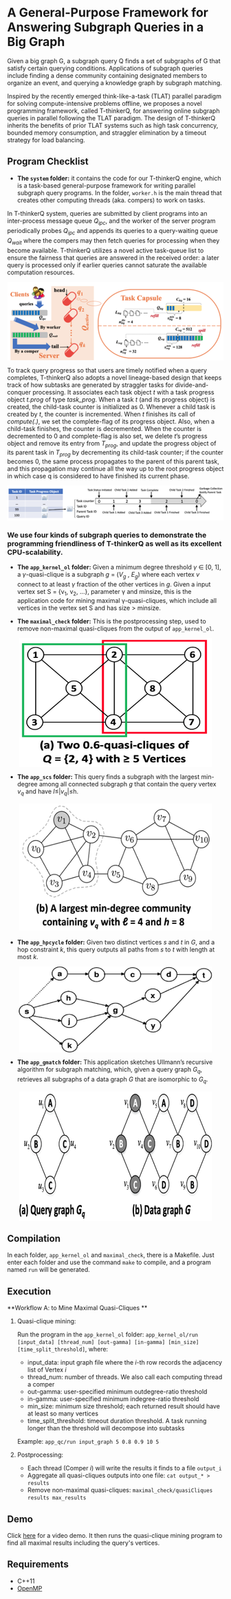 # A General-Purpose Framework for Answering Subgraph Queries in a Big Graph

Given a big graph G, a subgraph query Q finds a set of subgraphs of G that satisfy certain querying conditions. Applications of subgraph queries include finding a dense community containing designated members to organize an event, and querying a knowledge graph by subgraph matching. 

Inspired by the recently emerged think-like-a-task (TLAT) parallel paradigm for solving compute-intensive problems offline, we proposes a novel programming framework, called T-thinkerQ, for answering online subgraph queries in parallel following the TLAT paradigm. The design of T-thinkerQ inherits the benefits of prior TLAT systems such as high task concurrency, bounded memory consumption, and straggler elimination by a timeout strategy for load balancing. 



## Program Checklist
- **The `system` folder:** it contains the code for our T-thinkerQ engine, which is a task-based general-purpose framework for writing parallel subgraph query programs. In the folder, `worker.h` is the main thread that creates other computing threads (aka. compers) to work on tasks. 

In T-thinkerQ system, queries are submitted by client programs into an inter-process message queue *Q<sub>ipc<sub>*, and the worker of the server program periodically probes *Q<sub>ipc<sub>* and appends its queries to a query-waiting queue *Q<sub>wait<sub>* where the compers may then fetch queries for processing when they become available. T-thinkerQ utilizes a novel active task-queue list to ensure the fairness that queries are answered in the received order: a later query is processed only if earlier queries cannot saturate the available computation resources. 

<p align="center">
  <!-- <img src="imgs/System_Architecture.png"/> -->
  <img align="center" src="https://github.com/guimuguo/TthinkerQ/blob/main/img/System_Architecture.png"/>
</p>

To track query progress so that users are timely notified when a query completes, T-thinkerQ also adopts a novel lineage-based design that keeps track of how subtasks are generated by straggler tasks for divide-and-conquer processing. It associates each task object *t* with a task progress object *t.prog* of type *task_prog*. When a task *t* (and its progress object) is created, the child-task counter is initialized as 0. Whenever a child task is created by *t*, the counter is incremented. When *t* finishes its call of *compute(.)*, we set the complete-flag of its progress object. Also, when a child-task finishes, the counter is decremented. When the counter is decremented to 0 and complete-flag is also set, we delete *t*’s progress object and remove its entry from *T<sub>prog</sub>*, and update the progress object of its parent task in *T<sub>prog</sub>* by decrementing its child-task counter; if the counter becomes 0, the same process propagates to the parent of this parent task, and this propagation may continue all the way up to the root progress object in which case q is considered to have finished its current phase.

<p align="center">
  <!-- <img src="imgs/Lineage_Tracking.png"/> -->
  <img align="center" src="https://github.com/guimuguo/TthinkerQ/blob/main/img/Lineage_Tracking.png" />
</p>

### We use four kinds of subgraph queries to demonstrate the programming friendliness of T-thinkerQ as well as its excellent CPU-scalability.

- **The `app_kernel_ol` folder:** Given a minimum degree threshold *γ* ∈ [0, 1], a *γ*-quasi-clique is a subgraph *g* = (*V<sub>g<sub>* , *E<sub>g<sub>*) where each vertex *v* connect to at least *γ* fraction of the other vertices in *g*. Given a input vertex set S = {v<sub>1</sub>, v<sub>2</sub>, ...}, parameter γ and minsize, this is the application code for mining maximal γ-quasi-cliques, which include all vertices in the vertex set S and has size > minsize.

- **The `maximal_check` folder:** This is the postprocessing step, used to remove non-maximal quasi-cliques from the output of `app_kernel_ol`.

<p align="center">
  <!-- <img src="imgs/qc.png"/> -->
  <img align="center" src="https://github.com/guimuguo/TthinkerQ/blob/main/img/qc.png" width="450" height="300"/>
</p>
  
- **The `app_scs` folder:** This query finds a subgraph with the largest min-degree among all connected subgraph *g* that contain the query vertex *v<sub>q<sub>* and have *l*≤|*v<sub>q<sub>*|≤h.

<p align="center">
  <!-- <img src="imgs/scs.png"/> -->
  <img align="center" src="https://github.com/guimuguo/TthinkerQ/blob/main/img/scs.png" width="450" height="300"/>
</p>
  
- **The `app_hpcycle` folder:** Given two distinct vertices *s* and *t* in *G*, and a hop constraint *k*, this query outputs all paths from *s* to *t* with length at most *k*.

<p align="center">
  <!-- <img src="imgs/hpcycle.png"/> -->
  <img align="center" src="https://github.com/guimuguo/TthinkerQ/blob/main/img/hpcycle.png" width="450" height="200"/>
</p>
  
  
- **The `app_gmatch` folder:** This application sketches Ullmann’s recursive algorithm for subgraph matching, which, given a query graph *G<sub>q<sub>*, retrieves all subgraphs of a data graph *G* that are isomorphic to *G<sub>q<sub>*.

<p align="center">
  <!-- <img src="imgs/gm.png"/> -->
  <img align="center" src="https://github.com/guimuguo/TthinkerQ/blob/main/img/gm.png" width="450" height="300"/>
</p>
 
## Compilation
In each folder, `app_kernel_ol` and `maximal_check`, there is a Makefile. Just enter each folder and use the command `make` to compile, and a program named `run` will be generated.

## Execution
**Workflow A: to Mine Maximal Quasi-Cliques **
  1. Quasi-clique mining:
 
      Run the program in the `app_kernel_ol` folder: `app_kernel_ol/run [input_data] [thread_num] [out-gamma] [in-gamma] [min_size] [time_split_threshold]`, where: 
        - input_data: input graph file where the *i*-th row records the adjacency list of Vertex *i*
        - thread_num: number of threads. We also call each computing thread a comper
        - out-gamma: user-specified minimum outdegree-ratio threshold
        - in-gamma: user-specified minimum indegree-ratio threshold
        - min_size: minimum size threshold; each returned result should have at least so many vertices
        - time_split_threshold: timeout duration threshold. A task running longer than the threshold will decompose into subtasks 

        Example: `app_qc/run input_graph 5 0.8 0.9 10 5`

  2. Postprocessing:
      - Each thread (Comper *i*) will write the results it finds to a file `output_i`
      - Aggregate all quasi-cliques outputs into one file: `cat output_* > results`
      - Remove non-maximal quasi-cliques: `maximal_check/quasiCliques results max_results`


## Demo
Click [here](https://colab.research.google.com/drive/1Cn0cB9uZ8uOtlPbAfTWw9g0NM9qBrkxC?usp=sharing) for a video demo. It then runs the quasi-clique mining program to find all maximal results including the query's vertices.
  
## Requirements

* C++11
* [OpenMP](https://www.openmp.org/)

<!-- ## Contributors
* **Guimu Guo (guimuguo@uab.edu)**
* **Da Yan (yanda@uab.edu)**
* **Lyuheng Yuan (lyuan@uab.edu)**
* **Saugat Adhikari (saugat@uab.edu)**

The authors are affiliated with the Department of Computer Science, University of Alabama at Birmingham -->

